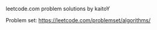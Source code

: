 leetcode.com problem solutions by kaitoY

Problem set: https://leetcode.com/problemset/algorithms/

